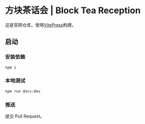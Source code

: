 # 方块茶话会 | Block Tea Reception
这是官网仓库，使用[VitePress](https://vitepress.dev/zh/)构建。

## 启动
### 安装依赖
```sh
npm i
```
### 本地测试
```sh
npm run docs:dev
```
### 推送
提交 Pull Request。